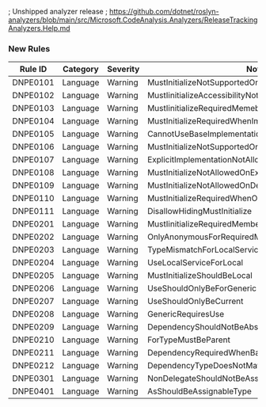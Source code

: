 ﻿; Unshipped analyzer release
; https://github.com/dotnet/roslyn-analyzers/blob/main/src/Microsoft.CodeAnalysis.Analyzers/ReleaseTrackingAnalyzers.Help.md

### New Rules

Rule ID | Category | Severity | Notes
--------|----------|----------|-------
DNPE0101 | Language | Warning | MustInitializeNotSupportedOnReadonly
DNPE0102 | Language | Warning | MustIinitializeAccessibilityNotLessThanConstructor
DNPE0103 | Language | Warning | MustIinitializeRequiredMemebers
DNPE0104 | Language | Warning | MustInitializeRequiredWhenImplementingInterface
DNPE0105 | Language | Warning | CannotUseBaseImplementationForMustInitialize
DNPE0106 | Language | Warning | MustInitializeNotSupportedOnStatic
DNPE0107 | Language | Warning | ExplicitImplementationNotAllowed
DNPE0108 | Language | Warning | MustInitializeNotAllowedOnExplicitImplementation
DNPE0109 | Language | Warning | MustInitializeNotAllowedOnDefaultInterfaceImplementation
DNPE0110 | Language | Warning | MustInitializeRequiredWhenOverriding
DNPE0111 | Language | Warning | DisallowHidingMustInitialize
DNPE0201 | Language | Warning | MustIinitializeRequiredMembersForLocalService
DNPE0202 | Language | Warning | OnlyAnonymousForRequiredMembersForLocalService
DNPE0203 | Language | Warning | TypeMismatchForLocalService
DNPE0204 | Language | Warning | UseLocalServiceForLocal
DNPE0205 | Language | Warning | MustInitializeShouldBeLocal
DNPE0206 | Language | Warning | UseShouldOnlyBeForGeneric
DNPE0207 | Language | Warning | UseShouldOnlyBeCurrent
DNPE0208 | Language | Warning | GenericRequiresUse
DNPE0209 | Language | Warning | DependencyShouldNotBeAbstract
DNPE0210 | Language | Warning | ForTypeMustBeParent
DNPE0211 | Language | Warning | DependencyRequiredWhenBase
DNPE0212 | Language | Warning | DependencyTypeDoesNotMatchBase
DNPE0301 | Language | Warning | NonDelegateShouldNotBeAssigned
DNPE0401 | Language | Warning | AsShouldBeAssignableType
